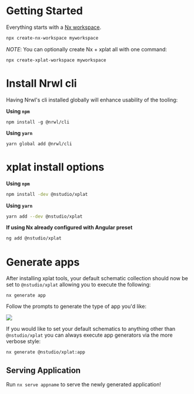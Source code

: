 # Getting Started

Everything starts with a [Nx workspace](https://nx.dev).

```bash
npx create-nx-workspace myworkspace
```

_NOTE_: You can optionally create Nx + xplat all with one command:

```
npx create-xplat-workspace myworkspace
```

# Install Nrwl cli

Having Nrwl's cli installed globally will enhance usability of the tooling:

**Using `npm`**

```
npm install -g @nrwl/cli
```

**Using `yarn`**

```
yarn global add @nrwl/cli
```

# xplat install options

**Using `npm`**

```bash
npm install -dev @nstudio/xplat
```

**Using `yarn`**

```bash
yarn add --dev @nstudio/xplat
```

**If using Nx already configured with Angular preset**

```bash
ng add @nstudio/xplat
```

# Generate apps

After installing xplat tools, your default schematic collection should now be set to `@nstudio/xplat` allowing you to execute the following:

```
nx generate app
```

Follow the prompts to generate the type of app you'd like:

<img src="assets/img/xplat-api-app-gen.gif">

If you would like to set your default schematics to anything other than `@nstudio/xplat` you can always execute app generators via the more verbose style:

```
nx generate @nstudio/xplat:app
```

## Serving Application

Run `nx serve appname` to serve the newly generated application!
